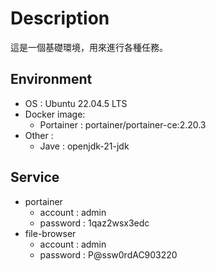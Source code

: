 # Description
這是一個基礎環境，用來進行各種任務。

## Environment
- OS : Ubuntu 22.04.5 LTS
- Docker image: 
    - Portainer : portainer/portainer-ce:2.20.3
- Other : 
    - Jave : openjdk-21-jdk

## Service
- portainer
    - account : admin
    - password : 1qaz2wsx3edc
- file-browser
    - account : admin
    - password : P@ssw0rdAC903220


　